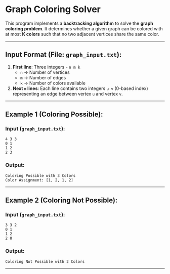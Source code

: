 # Graph Coloring Solver

This program implements a **backtracking algorithm** to solve the **graph coloring problem**. It determines whether a given graph can be colored with at most **K colors** such that no two adjacent vertices share the same color.

---

## Input Format (File: `graph_input.txt`):
1. **First line**: Three integers - `n m k`
   - `n` → Number of vertices
   - `m` → Number of edges
   - `k` → Number of colors available
2. **Next `m` lines**: Each line contains two integers `u v` (0-based index) representing an edge between vertex `u` and vertex `v`.

---

## Example 1 (Coloring Possible):
### **Input (`graph_input.txt`):**
```
4 3 3
0 1
1 2
2 3
```

### **Output:**
```
Coloring Possible with 3 Colors
Color Assignment: [1, 2, 1, 2]
```

---

## Example 2 (Coloring Not Possible):
### **Input (`graph_input.txt`):**
```
3 3 2
0 1
1 2
2 0
```

### **Output:**
```
Coloring Not Possible with 2 Colors
```

---

